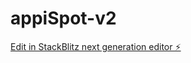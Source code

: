 # appiSpot-v2

[Edit in StackBlitz next generation editor ⚡️](https://stackblitz.com/~/github.com/ugacompIT/appiSpot-v2)